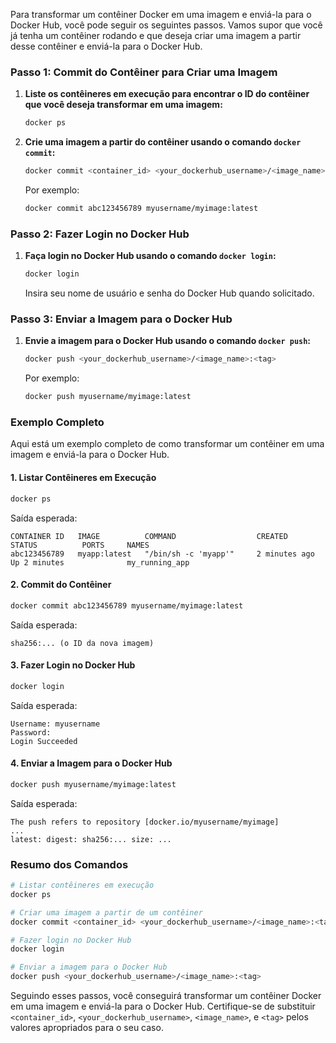 Para transformar um contêiner Docker em uma imagem e enviá-la para o Docker Hub, você pode seguir os seguintes passos. Vamos supor que você já tenha um contêiner rodando e que deseja criar uma imagem a partir desse contêiner e enviá-la para o Docker Hub.

### Passo 1: Commit do Contêiner para Criar uma Imagem

1. **Liste os contêineres em execução para encontrar o ID do contêiner que você deseja transformar em uma imagem:**

   ```bash
   docker ps
   ```

2. **Crie uma imagem a partir do contêiner usando o comando `docker commit`:**

   ```bash
   docker commit <container_id> <your_dockerhub_username>/<image_name>:<tag>
   ```

   Por exemplo:

   ```bash
   docker commit abc123456789 myusername/myimage:latest
   ```

### Passo 2: Fazer Login no Docker Hub

1. **Faça login no Docker Hub usando o comando `docker login`:**

   ```bash
   docker login
   ```

   Insira seu nome de usuário e senha do Docker Hub quando solicitado.

### Passo 3: Enviar a Imagem para o Docker Hub

1. **Envie a imagem para o Docker Hub usando o comando `docker push`:**

   ```bash
   docker push <your_dockerhub_username>/<image_name>:<tag>
   ```

   Por exemplo:

   ```bash
   docker push myusername/myimage:latest
   ```

### Exemplo Completo

Aqui está um exemplo completo de como transformar um contêiner em uma imagem e enviá-la para o Docker Hub.

#### 1. Listar Contêineres em Execução

```bash
docker ps
```

Saída esperada:

```
CONTAINER ID   IMAGE          COMMAND                  CREATED          STATUS          PORTS     NAMES
abc123456789   myapp:latest   "/bin/sh -c 'myapp'"     2 minutes ago    Up 2 minutes              my_running_app
```

#### 2. Commit do Contêiner

```bash
docker commit abc123456789 myusername/myimage:latest
```

Saída esperada:

```
sha256:... (o ID da nova imagem)
```

#### 3. Fazer Login no Docker Hub

```bash
docker login
```

Saída esperada:

```
Username: myusername
Password: 
Login Succeeded
```

#### 4. Enviar a Imagem para o Docker Hub

```bash
docker push myusername/myimage:latest
```

Saída esperada:

```
The push refers to repository [docker.io/myusername/myimage]
...
latest: digest: sha256:... size: ...
```

### Resumo dos Comandos

```bash
# Listar contêineres em execução
docker ps

# Criar uma imagem a partir de um contêiner
docker commit <container_id> <your_dockerhub_username>/<image_name>:<tag>

# Fazer login no Docker Hub
docker login

# Enviar a imagem para o Docker Hub
docker push <your_dockerhub_username>/<image_name>:<tag>
```

Seguindo esses passos, você conseguirá transformar um contêiner Docker em uma imagem e enviá-la para o Docker Hub. Certifique-se de substituir `<container_id>`, `<your_dockerhub_username>`, `<image_name>`, e `<tag>` pelos valores apropriados para o seu caso.
